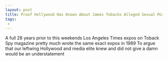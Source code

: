 ```yaml
---
layout: post
title: Proof Hollywood Has Known About James Tobacks Alleged Sexual Misconduct Since 1989
tags:
 -
---
```

A full 28 years prior to this weekends Los Angeles Times expos on Toback Spy magazine pretty much wrote the same exact expos in 1989 To argue that our leftwing Hollywood and media elite knew and did not give a damn would be an understatement
